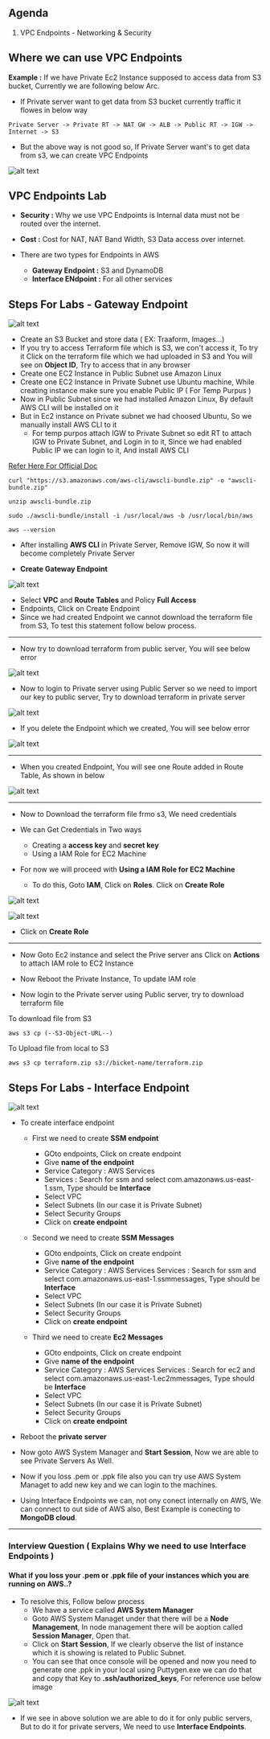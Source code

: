 Agenda
---
1. VPC Endpoints - Networking & Security


## Where we can use VPC Endpoints
__Example :__ If we have Private Ec2 Instance supposed to access data from S3 bucket, Currently we are following below Arc.
* If Private server want to get data from S3 bucket currently traffic it flowes in below way
```
Private Server -> Private RT -> NAT GW -> ALB -> Public RT -> IGW -> Internet -> S3
```
* But the above way is not good so, If Private Server want's to get data from s3, we can create VPC Endpoints

![alt text](./Images/VPC_Endpoints.png)

## VPC Endpoints Lab
* __Security :__ Why we use VPC Endpoints is Internal data must not be routed over the internet.
* __Cost :__ Cost for NAT, NAT Band Width, S3 Data access over internet.

* There are two types for Endpoints in AWS
    * __Gateway Endpoint :__ S3 and DynamoDB
    * __Interface ENdpoint :__ For all other services


## Steps For Labs - Gateway Endpoint

![alt text](./Images/Gateway_Endpoint_lab_arc.png)

* Create an S3 Bucket and store data ( EX: Traaform, Images...)
* If you try to access Terraform file which is S3, we con't access it, To try it Click on the terraform file which we had uploaded in S3 and You will see on __Object ID__, Try to access that in any browser
* Create one EC2 Instance in Public Subnet use Amazon Linux
* Create one EC2 Instance in Private Subnet use Ubuntu machine, While creating instance make sure you enable Public IP ( For Temp Purpus )
* Now in Public Subnet since we had installed Amazon Linux, By default AWS CLI will be installed on it
* But in Ec2 instance on Private subnet we had choosed Ubuntu, So we manually install AWS CLI to it
    * For temp purpos attach IGW to Private Subnet so edit RT to attach IGW to Private Subnet, and Login in to it, Since we had enabled Public IP we can login to it, And install AWS CLI


[Refer Here For Official Doc](https://docs.aws.amazon.com/cli/v1/userguide/install-linux.html#install-linux-bundled-sudo)

```
curl "https://s3.amazonaws.com/aws-cli/awscli-bundle.zip" -o "awscli-bundle.zip"

unzip awscli-bundle.zip

sudo ./awscli-bundle/install -i /usr/local/aws -b /usr/local/bin/aws

aws --version
```
* After installing __AWS CLI__ in Private Server, Remove IGW, So now it will become completely Private Server

* __Create Gateway Endpoint__ 

![alt text](./Images/Endpoints_Private_Server_To_S3.png)

* Select __VPC__ and __Route Tables__ and Policy __Full Access__
* Endpoints, Click on Create Endpoint
* Since we had created Endpoint we cannot download the terraform file from S3, To test this statement follow below process.

---

* Now try to download terraform from public server, You will see below error

![alt text](./Images/Forbidden_While_Downloading_file_from_s3.png)

* Now to login to Private server using Public Server so we need to import our key to public server, Try to download terraform in private server

![alt text](./Images/Forbidden_While_Downloading_file_from_s3_on_Private.png)

* If you delete the Endpoint which we created, You will see below error

![alt text](./Images/No_Connection_When_Endpoint_deleted.png)

---

* When you created Endpoint, You will see one Route added in Route Table, As shown in below

![alt text](./Images/RT_Created_While_EndPoint_Created.png)

---

* Now to Download the terraform file frmo s3, We need credentials 

* We can Get Credentials in Two ways
    * Creating a __access key__ and __secret key__
    * Using a IAM Role for EC2 Machine

* For now we will proceed with __Using a IAM Role for EC2 Machine__
    * To do this, Goto __IAM__, Click on __Roles__. Click on __Create Role__

![alt text](./Images/IAM_While_doing_Endpoints.png)

![alt text](./Images/IAM_While_doing_EndpoinTS_Policies.png)

* Click on __Create Role__

---

* Now Goto Ec2 instance and select the Prive server ans Click on __Actions__ to attach IAM role to EC2 Instance

* Now Reboot the Private Instance, To update IAM role

* Now login to the Private server using Public server, try to download terraform file

To download file from S3
```
aws s3 cp (--S3-Object-URL--)
```
To Upload file from local to S3
```
aws s3 cp terraform.zip s3://bicket-name/terraform.zip
```

## Steps For Labs - Interface Endpoint

![alt text](./Images/Interface_endpoints_implementation.png)

* To create interface endpoint
    * First we need to create __SSM endpoint__
        * GOto endpoints, Click on create endpoint
        * Give __name of the endpoint__
        * Service Category : AWS Services
        * Services : Search for ssm and select com.amazonaws.us-east-1.ssm, Type should be __Interface__
        * Select VPC
        * Select Subnets (In our case it is Private Subnet)
        * Select Security Groups
        * Click on __create endpoint__
    
    * Second we need to create __SSM Messages__
        * GOto endpoints, Click on create endpoint
        * Give __name of the endpoint__
        * Service Category : AWS Services
        Services : Search for ssm and select com.amazonaws.us-east-1.ssmmessages, Type should be __Interface__
        * Select VPC
        * Select Subnets (In our case it is Private Subnet)
        * Select Security Groups
        * Click on __create endpoint__
    * Third we need to create __Ec2 Messages__
        * GOto endpoints, Click on create endpoint
        * Give __name of the endpoint__
        * Service Category : AWS Services
        Services : Search for ec2 and select com.amazonaws.us-east-1.ec2mmessages, Type should be __Interface__
        * Select VPC
        * Select Subnets (In our case it is Private Subnet)
        * Select Security Groups
        * Click on __create endpoint__

* Reboot the __private server__
* Now goto AWS System Manager and __Start Session__, Now we are able to see Private Servers As Well.
* Now if you loss .pem or .ppk file also you can try use AWS System Managet to add new key and we can login to the machines.

* Using Interface Endpoints we can, not ony conect internally on AWS, We can connect to out side of AWS also, Best Example is conecting to __MongoDB cloud__.



---
### Interview Question ( Explains Why we need to use Interface Endpoints )
#### What if you loss your .pem or .ppk file of your instances which you are running on AWS..?
* To  resolve this, Follow below process
    * We have a service called __AWS System Manager__
    * Goto AWS System Managet under that there will be a __Node Management__, In node management there will be aoption called __Session Manager__, Open that.
    * Click on __Start Session__, If we clearly observe the list of instance which it is showing is related to Public Subnet.
    * You can see that once console will be opened and now you need to generate one .ppk in your local using Puttygen.exe we can do that and copy that Key to __.ssh/authorized_keys__, For reference use below image

![alt text](./Images/AWS_Systems_manager_when_pem_file_lossed.png)

* If we see in above solution we are able to do it for only public servers, But to do it for private servers, We need to use __Interface Endpoints__.


